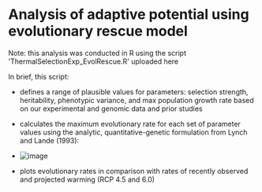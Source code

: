 # Analysis of adaptive potential using evolutionary rescue model

Note: this analysis was conducted in R using the script 'ThermalSelectionExp_EvolRescue.R' uploaded here

In brief, this script:

- defines a range of plausible values for parameters: selection strength, heritability, phenotypic variance, and max population growth rate based on our experimental and genomic data and prior studies
- calculates the maximum evolutionary rate for each set of parameter values using the analytic, quantitative-genetic formulation from Lynch and Lande (1993):
- ![image](https://github.com/lcouper/MosquitoThermalSelection/assets/10873177/beec2a6f-6876-43af-9edf-cd52dce70790)

- plots evolutionary rates in comparison with rates of recently observed and projected warming (RCP 4.5 and 6.0)
  
